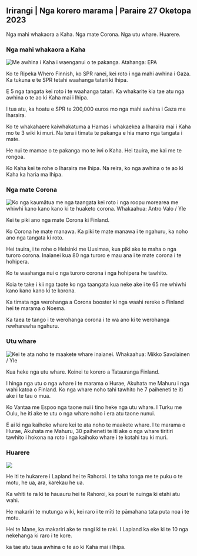 ## Irirangi \| Nga korero marama \| Paraire 27 Oketopa 2023

Nga mahi whakaora a Kaha. Nga mate Corona. Nga utu whare. Huarere.

### Nga mahi whakaora a Kaha

![Me awhina i Kaha i waenganui o te pakanga. Atahanga: EPA](https://images.cdn.yle.fi/image/upload/c_crop,h_3780,w_6720,x_0,y_700/ar_1.777777777777777,c_fill,g_faces,h_675,w_1200/dq_au1./f_auto/fl_lossy/v1698396491/39-1192101653b784c2d563)

Ko te Ripeka Whero Finnish, ko SPR ranei, kei roto i nga mahi awhina i Gaza. Ka tukuna e te SPR tetahi waahanga tatari ki Ihipa.

E 5 nga tangata kei roto i te waahanga tatari. Ka whakarite kia tae atu nga awhina o te ao ki Kaha mai i Ihipa.

I tua atu, ka hoatu e SPR te 200,000 euros mo nga mahi awhina i Gaza me Iharaira.

Ko te whakahaere kaiwhakatuma a Hamas i whakaekea a Iharaira mai i Kaha mo te 3 wiki ki muri. Na tera i timata te pakanga e hia mano nga tangata i mate.

He nui te mamae o te pakanga mo te iwi o Kaha. Hei tauira, me kai me te rongoa.

Ko Kaha kei te rohe o Iharaira me Ihipa. Na reira, ko nga awhina o te ao ki Kaha ka haria ma Ihipa.

### Nga mate Corona

![Ko nga kaumātua me nga taangata kei roto i nga roopu morearea me whiwhi kano kano kano ki te huaketo corona. Whakaahua: Antro Valo / Yle](https://images.cdn.yle.fi/image/upload/c_crop,h_3510,w_6240,x_0,y_400/ar_1.7777777777777777,c_fill,g_faces,h_675/w_pr_120.q_auto:eco/f_auto/fl_lossy/v1670569792/39-933588623dccc01a881)

Kei te piki ano nga mate Corona ki Finland.

Ko Corona he mate manawa. Ka piki te mate manawa i te ngahuru, ka noho ano nga tangata ki roto.

Hei tauira, i te rohe o Helsinki me Uusimaa, kua piki ake te maha o nga turoro corona. Inaianei kua 80 nga turoro e mau ana i te mate corona i te hohipera.

Ko te waahanga nui o nga turoro corona i nga hohipera he tawhito.

Koia te take i kii nga taote ko nga taangata kua neke ake i te 65 me whiwhi kano kano kano ki te korona.

Ka timata nga werohanga a Corona booster ki nga waahi rereke o Finland hei te marama o Noema.

Ka taea te tango i te werohanga corona i te wa ano ki te werohanga rewharewha ngahuru.

### Utu whare

![Kei te ata noho te maakete whare inaianei. Whakaahua: Mikko Savolainen / Yle](https://images.cdn.yle.fi/image/upload/c_crop,h_3348,w_5952,x_0,y_483/ar_1.7777777777777777,c_fill,g_faces,h_6105/wd.q_auto:eco/f_auto/fl_lossy/v1694415905/39-117017864fea8c7baf74)

Kua heke nga utu whare. Koinei te korero a Tatauranga Finland.

I hinga nga utu o nga whare i te marama o Hurae, Akuhata me Mahuru i nga wahi katoa o Finland. Ko nga whare noho tahi tawhito he 7 paiheneti te iti ake i te tau o mua.

Ko Vantaa me Espoo nga taone nui i tino heke nga utu whare. I Turku me Oulu, he iti ake te utu o nga whare noho i era atu taone nunui.

E ai ki nga kaihoko whare kei te ata noho te maakete whare. I te marama o Hurae, Akuhata me Mahuru, 30 paiheneti te iti ake o nga whare tiritiri tawhito i hokona na roto i nga kaihoko whare i te kotahi tau ki muri.

### Huarere

![](https://images.cdn.yle.fi/image/upload/c_crop,h_1080,w_1919,x_0,y_0/ar_1.7777777777777777,c_fill,g_faces,h_675,w_1200/dpr_au_1.0/cof_auto/fl_lossy/v1698421548/39-1192510653bdb0fbe9af)

He iti te hukarere i Lapland hei te Rahoroi. I te taha tonga me te puku o te motu, he ua, ara, karekau he ua.

Ka whiti te ra ki te hauauru hei te Rahoroi, ka pouri te nuinga ki etahi atu wahi.

He makariri te mutunga wiki, kei raro i te mīti te pāmahana tata puta noa i te motu.

Hei te Mane, ka makariri ake te rangi ki te raki. I Lapland ka eke ki te 10 nga nekehanga ki raro i te kore.

ka tae atu taua awhina o te ao ki Kaha mai i Ihipa.